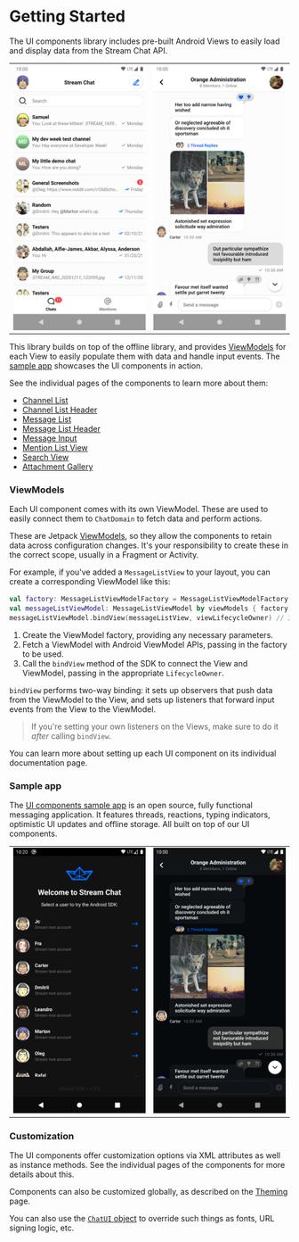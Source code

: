 # Getting Started

The UI components library includes pre-built Android Views to easily load and display data from the Stream Chat API.

|||
| --- | --- |
| ![Channel List component](../assets/sample-channels-light.png) | ![Message List component](../assets/sample-messages-light.png) |

This library builds on top of the offline library, and provides [ViewModels](#viewmodels) for each View to easily populate them with data and handle input events. The [sample app](#sample-app) showcases the UI components in action.

See the individual pages of the components to learn more about them:

- [Channel List](03-components/01-channel-list.md)
- [Channel List Header](03-components/02-channel-list-header.md)
- [Message List](03-components/03-message-list.md)
- [Message List Header](03-components/04-message-list-header.md)
- [Message Input](03-components/05-message-input.md)
- [Mention List View](03-components/06-mention-list-view.md)
- [Search View](03-components/07-search-view.md)
- [Attachment Gallery](03-components/08-attachment-gallery.md)

### ViewModels

Each UI component comes with its own ViewModel. These are used to easily connect them to `ChatDomain` to fetch data and perform actions.

These are Jetpack [ViewModels](https://developer.android.com/topic/libraries/architecture/viewmodel), so they allow the components to retain data across configuration changes. It's your responsibility to create these in the correct scope, usually in a Fragment or Activity.

For example, if you've added a `MessageListView` to your layout, you can create a corresponding ViewModel like this:

```kotlin
val factory: MessageListViewModelFactory = MessageListViewModelFactory(cid = "channelType:channelId") // 1
val messageListViewModel: MessageListViewModel by viewModels { factory } // 2
messageListViewModel.bindView(messageListView, viewLifecycleOwner) // 3
```

1. Create the ViewModel factory, providing any necessary parameters.
2. Fetch a ViewModel with Android ViewModel APIs, passing in the factory to be used.
3. Call the `bindView` method of the SDK to connect the View and ViewModel, passing in the appropriate `LifecycleOwner`.

`bindView` performs two-way binding: it sets up observers that push data from the ViewModel to the View, and sets up listeners that forward input events from the View to the ViewModel.

> If you're setting your own listeners on the Views, make sure to do it _after_ calling `bindView`.

You can learn more about setting up each UI component on its individual documentation page.

### Sample app

The [UI components sample app](https://github.com/GetStream/stream-chat-android/tree/main/stream-chat-android-ui-components-sample) is an open source, fully functional messaging application. It features threads, reactions, typing indicators, optimistic UI updates and offline storage. All built on top of our UI components.

|||
| --- | --- |
| ![Sample app login screen](../assets/sample-login-dark.png) | ![Sample app messages screen](../assets/sample-messages-dark.png) |

### Customization

The UI components offer customization options via XML attributes as well as instance methods. See the individual pages of the components for more details about this.

Components can also be customized globally, as described on the [Theming](04-guides/04-theming.md) page.

You can also use the [`ChatUI` object](02-chatui.md) to override such things as fonts, URL signing logic, etc.

